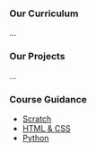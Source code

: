 ### Our Curriculum

...

### Our Projects

...

### Course Guidance
  
  + [Scratch](scratch.md)
  + [HTML & CSS](html.md)
  + [Python](python.md)



